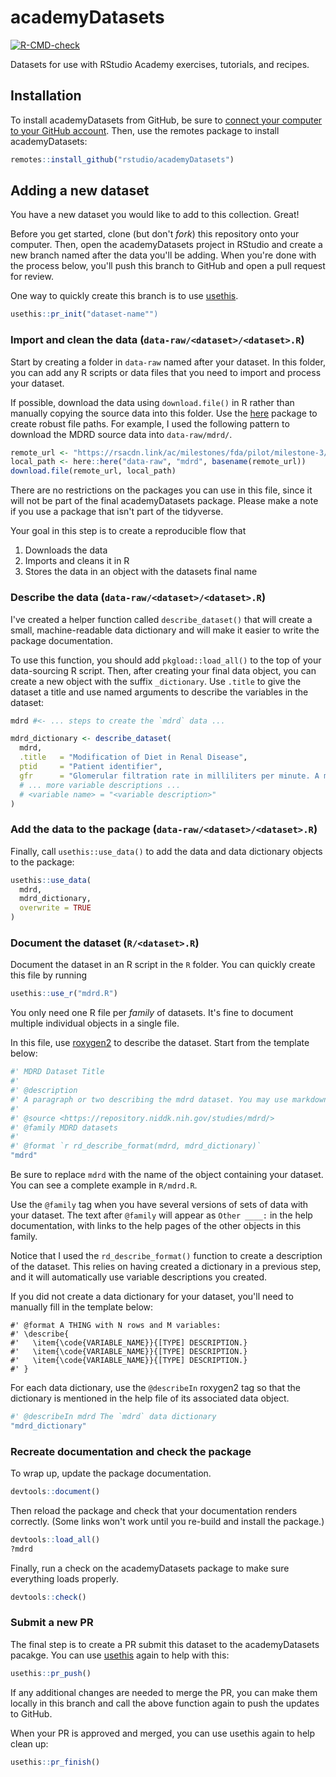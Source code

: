 
# academyDatasets

<!-- badges: start -->
[![R-CMD-check](https://github.com/rstudio/academyDatasets/workflows/R-CMD-check/badge.svg)](https://github.com/rstudio/academyDatasets/actions)
<!-- badges: end -->

Datasets for use with RStudio Academy exercises, tutorials, and recipes.

## Installation

To install academyDatasets from GitHub, be sure to [connect your computer to your GitHub account](https://happygitwithr.com/push-pull-github.html). Then, use the remotes package to install academyDatasets:

``` r
remotes::install_github("rstudio/academyDatasets")
```

## Adding a new dataset

You have a new dataset you would like to add to this collection. Great!

Before you get started, clone (but don't _fork_) this repository onto your computer.
Then, open the academyDatasets project in RStudio and create a new branch named after the data you'll be adding.
When you're done with the process below, you'll push this branch to GitHub and open a pull request for review.

One way to quickly create this branch is to use [usethis](https://usethis.r-lib.org).

```r
usethis::pr_init("dataset-name"")
```

### Import and clean the data (`data-raw/<dataset>/<dataset>.R`)

Start by creating a folder in `data-raw` named after your dataset.
In this folder, you can add any R scripts or data files that you need to import and process your dataset.

If possible, download the data using `download.file()` in R rather than manually copying the source data into this folder.
Use the [here](https://here.r-lib.org/) package to create robust file paths.
For example, I used the following pattern to download the MDRD source data into `data-raw/mdrd/`.

```r
remote_url <- "https://rsacdn.link/ac/milestones/fda/pilot/milestone-3/data/data_3_baseline.xpt"
local_path <- here::here("data-raw", "mdrd", basename(remote_url))
download.file(remote_url, local_path)
```

There are no restrictions on the packages you can use in this file,
since it will not be part of the final academyDatasets package.
Please make a note if you use a package that isn't part of the tidyverse.

Your goal in this step is to create a reproducible flow that

1. Downloads the data
2. Imports and cleans it in R
3. Stores the data in an object with the datasets final name

### Describe the data (`data-raw/<dataset>/<dataset>.R`)

I've created a helper function called `describe_dataset()` that will create a small, machine-readable data dictionary and will make it easier to write the package documentation.

To use this function, you should add `pkgload::load_all()` to the top of your data-sourcing R script. Then, after creating your final data object, you can create a new object with the suffix `_dictionary`. Use `.title` to give the dataset a title and use named arguments to describe the variables in the dataset:

```r
mdrd #<- ... steps to create the `mdrd` data ...

mdrd_dictionary <- describe_dataset(
  mdrd,
  .title   = "Modification of Diet in Renal Disease",
  ptid     = "Patient identifier",
  gfr      = "Glomerular filtration rate in milliliters per minute. A measure of how much blood the kidneys filter per minute. "
  # ... more variable descriptions ...
  # <variable name> = "<variable description>"
)
```

### Add the data to the package (`data-raw/<dataset>/<dataset>.R`)

Finally, call `usethis::use_data()` to add the data and data dictionary objects to the package:

```r
usethis::use_data(
  mdrd,
  mdrd_dictionary,
  overwrite = TRUE
)
```

### Document the dataset (`R/<dataset>.R`)

Document the dataset in an R script in the `R` folder. You can quickly create this file by running

```r
usethis::use_r("mdrd.R")
```

You only need one R file per _family_ of datasets. It's fine to document multiple individual objects in a single file.

In this file, use [roxygen2](https://roxygen2.r-lib.org) to describe the dataset. Start from the template below:

```r
#' MDRD Dataset Title
#'
#' @description
#' A paragraph or two describing the mdrd dataset. You may use markdown.
#'
#' @source <https://repository.niddk.nih.gov/studies/mdrd/>
#' @family MDRD datasets
#'
#' @format `r rd_describe_format(mdrd, mdrd_dictionary)`
"mdrd"
```

Be sure to replace `mdrd` with the name of the object containing your dataset. You can see a complete example in `R/mdrd.R`. 

Use the `@family` tag when you have several versions of sets of data with your dataset. The text after `@family` will appear as `Other ____:` in the help documentation, with links to the help pages of the other objects in this family.

Notice that I used the `rd_describe_format()` function to create a description of the dataset. This relies on having created a dictionary in a previous step, and it will automatically use variable descriptions you created.

If you did not create a data dictionary for your dataset, you'll need to manually fill in the template below:

```
#' @format A THING with N rows and M variables:
#' \describe{
#'   \item{\code{VARIABLE_NAME}}{[TYPE] DESCRIPTION.}
#'   \item{\code{VARIABLE_NAME}}{[TYPE] DESCRIPTION.}
#'   \item{\code{VARIABLE_NAME}}{[TYPE] DESCRIPTION.}
#' }
```

For each data dictionary, use the `@describeIn` roxygen2 tag so that the dictionary is mentioned in the help file of its associated data object.

```r
#' @describeIn mdrd The `mdrd` data dictionary
"mdrd_dictionary"
```

### Recreate documentation and check the package

To wrap up, update the package documentation.

```r
devtools::document()
```

Then reload the package and check that your documentation renders correctly. (Some links won't work until you re-build and install the package.)

```r
devtools::load_all()
?mdrd
```

Finally, run a check on the academyDatasets package to make sure everything loads properly.

```r
devtools::check()
```

### Submit a new PR

The final step is to create a PR submit this dataset to the academyDatasets pacakge. You can use [usethis](https://usethis.r-lib.org) again to help with this:

```r
usethis::pr_push()
```

If any additional changes are needed to merge the PR, you can make them locally in this branch and call the above function again to push the updates to GitHub.

When your PR is approved and merged, you can use usethis again to help clean up:

```r
usethis::pr_finish()
```
